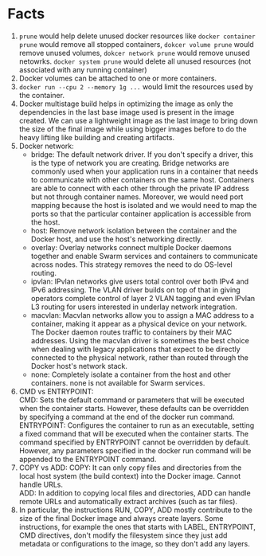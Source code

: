# Facts

1. `prune` would help delete unused docker resources like `docker container prune` would remove all stopped containers, `dokcer volume prune` would remove unused volumes, `dokcer network prune` would remove unused netowrks. `docker system prune` would delete all unused resources (not associated with any running container)
2. Docker volumes can be attached to one or more containers.
3. `docker run --cpu 2 --memory 1g ...` would limit the resources used by the container.
4. Docker multistage build helps in optimizing the image as only the dependencies in the last base image used is present in the image created. We can use a lightweight image as the last image to bring down the size of the final image while using bigger images before to do the heavy lifting like building and creating artifacts.
5. Docker network:
    * bridge: The default network driver. If you don't specify a driver, this is the type of network you are creating. Bridge networks are commonly used when your application runs in a container that needs to communicate with other containers on the same host. Containers are able to connect with each other through the private IP address but not through container names. Moreover, we would need port mapping because the host is isolated and we would need to map the ports so that the particular container application is accessible from the host.
    * host: Remove network isolation between the container and the Docker host, and use the host's networking directly.
    * overlay: Overlay networks connect multiple Docker daemons together and enable Swarm services and containers to communicate across nodes. This strategy removes the need to do OS-level routing.
    * ipvlan: IPvlan networks give users total control over both IPv4 and IPv6 addressing. The VLAN driver builds on top of that in giving operators complete control of layer 2 VLAN tagging and even IPvlan L3 routing for users interested in underlay network integration.
    * macvlan: Macvlan networks allow you to assign a MAC address to a container, making it appear as a physical device on your network. The Docker daemon routes traffic to containers by their MAC addresses. Using the macvlan driver is sometimes the best choice when dealing with legacy applications that expect to be directly connected to the physical network, rather than routed through the Docker host's network stack.
    * none: Completely isolate a container from the host and other containers. none is not available for Swarm services.
6. CMD vs ENTRYPOINT: \
CMD: Sets the default command or parameters that will be executed when the container starts. However, these defaults can be overridden by specifying a command at the end of the docker run command. \
ENTRYPOINT: Configures the container to run as an executable, setting a fixed command that will be executed when the container starts. The command specified by ENTRYPOINT cannot be overridden by default. However, any parameters specified in the docker run command will be appended to the ENTRYPOINT command.
7. COPY vs ADD:
COPY: It can only copy files and directories from the local host system (the build context) into the Docker image. Cannot handle URLs. \
ADD: In addition to copying local files and directories, ADD can handle remote URLs and automatically extract archives (such as tar files).
8. In particular, the instructions RUN, COPY, ADD mostly contribute to the size of the final Docker image and always create layers. Some instructions, for example the ones that starts with LABEL, ENTRYPOINT, CMD directives, don't modify the filesystem since they just add metadata or configurations to the image, so they don't add any layers.